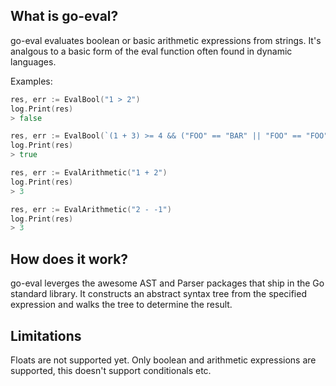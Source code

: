 ## What is go-eval?

go-eval evaluates boolean or basic arithmetic expressions from strings. It's analgous to a basic form of the eval function often found in dynamic languages.

Examples:
```go
res, err := EvalBool("1 > 2")
log.Print(res)
> false
```

```go
res, err := EvalBool(`(1 + 3) >= 4 && ("FOO" == "BAR" || "FOO" == "FOO")`)
log.Print(res)
> true
```

```go
res, err := EvalArithmetic("1 + 2")
log.Print(res)
> 3
```

```go
res, err := EvalArithmetic("2 - -1")
log.Print(res)
> 3
```

## How does it work?

go-eval leverges the awesome AST and Parser packages that ship in the Go standard library. It constructs an abstract syntax tree from the specified expression and walks the tree to determine the result.

## Limitations

Floats are not supported yet.
Only boolean and arithmetic expressions are supported, this doesn't support conditionals etc.